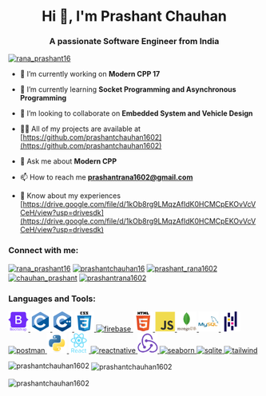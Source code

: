 <h1 align="center">Hi 👋, I'm Prashant Chauhan</h1>
<h3 align="center">A passionate Software Engineer from India</h3>





<p align="left"> <a href="https://twitter.com/rana_prashant16" target="blank"><img src="https://img.shields.io/twitter/follow/rana_prashant16?logo=twitter&style=for-the-badge" alt="rana_prashant16" /></a> </p>

- 🔭 I’m currently working on **Modern CPP 17**

- 🌱 I’m currently learning **Socket Programming and Asynchronous Programming**

- 👯 I’m looking to collaborate on **Embedded System and Vehicle Design**

- 👨‍💻 All of my projects are available at [https://github.com/prashantchauhan1602](https://github.com/prashantchauhan1602)

- 💬 Ask me about **Modern CPP**

- 📫 How to reach me **prashantrana1602@gmail.com**

- 📄 Know about my experiences [https://drive.google.com/file/d/1kOb8rg9LMqzAfIdK0HCMCpEKOvVcVCeH/view?usp=drivesdk](https://drive.google.com/file/d/1kOb8rg9LMqzAfIdK0HCMCpEKOvVcVCeH/view?usp=drivesdk)

<h3 align="left">Connect with me:</h3>
<p align="left">
<a href="https://twitter.com/rana_prashant16" target="blank"><img align="center" src="https://raw.githubusercontent.com/rahuldkjain/github-profile-readme-generator/master/src/images/icons/Social/twitter.svg" alt="rana_prashant16" height="30" width="40" /></a>
<a href="https://linkedin.com/in/prashantchauhan16" target="blank"><img align="center" src="https://raw.githubusercontent.com/rahuldkjain/github-profile-readme-generator/master/src/images/icons/Social/linked-in-alt.svg" alt="prashantchauhan16" height="30" width="40" /></a>
<a href="https://instagram.com/prashant_rana1602" target="blank"><img align="center" src="https://raw.githubusercontent.com/rahuldkjain/github-profile-readme-generator/master/src/images/icons/Social/instagram.svg" alt="prashant_rana1602" height="30" width="40" /></a>
<a href="https://www.leetcode.com/chauhan_prashant" target="blank"><img align="center" src="https://raw.githubusercontent.com/rahuldkjain/github-profile-readme-generator/master/src/images/icons/Social/leet-code.svg" alt="chauhan_prashant" height="30" width="40" /></a>
<a href="https://auth.geeksforgeeks.org/user/prashantrana1602" target="blank"><img align="center" src="https://raw.githubusercontent.com/rahuldkjain/github-profile-readme-generator/master/src/images/icons/Social/geeks-for-geeks.svg" alt="prashantrana1602" height="30" width="40" /></a>
</p>

<h3 align="left">Languages and Tools:</h3>
<p align="left"> <a href="https://getbootstrap.com" target="_blank" rel="noreferrer"> <img src="https://raw.githubusercontent.com/devicons/devicon/master/icons/bootstrap/bootstrap-plain-wordmark.svg" alt="bootstrap" width="40" height="40"/> </a> <a href="https://www.cprogramming.com/" target="_blank" rel="noreferrer"> <img src="https://raw.githubusercontent.com/devicons/devicon/master/icons/c/c-original.svg" alt="c" width="40" height="40"/> </a> <a href="https://www.w3schools.com/cpp/" target="_blank" rel="noreferrer"> <img src="https://raw.githubusercontent.com/devicons/devicon/master/icons/cplusplus/cplusplus-original.svg" alt="cplusplus" width="40" height="40"/> </a> <a href="https://www.w3schools.com/css/" target="_blank" rel="noreferrer"> <img src="https://raw.githubusercontent.com/devicons/devicon/master/icons/css3/css3-original-wordmark.svg" alt="css3" width="40" height="40"/> </a> <a href="https://firebase.google.com/" target="_blank" rel="noreferrer"> <img src="https://www.vectorlogo.zone/logos/firebase/firebase-icon.svg" alt="firebase" width="40" height="40"/> </a> <a href="https://www.w3.org/html/" target="_blank" rel="noreferrer"> <img src="https://raw.githubusercontent.com/devicons/devicon/master/icons/html5/html5-original-wordmark.svg" alt="html5" width="40" height="40"/> </a> <a href="https://developer.mozilla.org/en-US/docs/Web/JavaScript" target="_blank" rel="noreferrer"> <img src="https://raw.githubusercontent.com/devicons/devicon/master/icons/javascript/javascript-original.svg" alt="javascript" width="40" height="40"/> </a> <a href="https://www.mongodb.com/" target="_blank" rel="noreferrer"> <img src="https://raw.githubusercontent.com/devicons/devicon/master/icons/mongodb/mongodb-original-wordmark.svg" alt="mongodb" width="40" height="40"/> </a> <a href="https://www.mysql.com/" target="_blank" rel="noreferrer"> <img src="https://raw.githubusercontent.com/devicons/devicon/master/icons/mysql/mysql-original-wordmark.svg" alt="mysql" width="40" height="40"/> </a> <a href="https://pandas.pydata.org/" target="_blank" rel="noreferrer"> <img src="https://raw.githubusercontent.com/devicons/devicon/2ae2a900d2f041da66e950e4d48052658d850630/icons/pandas/pandas-original.svg" alt="pandas" width="40" height="40"/> </a> <a href="https://postman.com" target="_blank" rel="noreferrer"> <img src="https://www.vectorlogo.zone/logos/getpostman/getpostman-icon.svg" alt="postman" width="40" height="40"/> </a> <a href="https://www.python.org" target="_blank" rel="noreferrer"> <img src="https://raw.githubusercontent.com/devicons/devicon/master/icons/python/python-original.svg" alt="python" width="40" height="40"/> </a> <a href="https://reactjs.org/" target="_blank" rel="noreferrer"> <img src="https://raw.githubusercontent.com/devicons/devicon/master/icons/react/react-original-wordmark.svg" alt="react" width="40" height="40"/> </a> <a href="https://reactnative.dev/" target="_blank" rel="noreferrer"> <img src="https://reactnative.dev/img/header_logo.svg" alt="reactnative" width="40" height="40"/> </a> <a href="https://redux.js.org" target="_blank" rel="noreferrer"> <img src="https://raw.githubusercontent.com/devicons/devicon/master/icons/redux/redux-original.svg" alt="redux" width="40" height="40"/> </a> <a href="https://seaborn.pydata.org/" target="_blank" rel="noreferrer"> <img src="https://seaborn.pydata.org/_images/logo-mark-lightbg.svg" alt="seaborn" width="40" height="40"/> </a> <a href="https://www.sqlite.org/" target="_blank" rel="noreferrer"> <img src="https://www.vectorlogo.zone/logos/sqlite/sqlite-icon.svg" alt="sqlite" width="40" height="40"/> </a> <a href="https://tailwindcss.com/" target="_blank" rel="noreferrer"> <img src="https://www.vectorlogo.zone/logos/tailwindcss/tailwindcss-icon.svg" alt="tailwind" width="40" height="40"/> </a> </p>

<p><img align="left" src="https://github-readme-stats.vercel.app/api/top-langs?username=prashantchauhan1602&show_icons=true&locale=en&layout=compact" alt="prashantchauhan1602" /></p>

<p>&nbsp;<img align="center" src="https://github-readme-stats.vercel.app/api?username=prashantchauhan1602&show_icons=true&locale=en" alt="prashantchauhan1602" /></p>

<p><img align="center" src="https://github-readme-streak-stats.herokuapp.com/?user=prashantchauhan1602&" alt="prashantchauhan1602" /></p>
